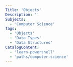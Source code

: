 ```yaml
---
Title: 'Objects'
Description: ''
Subjects:
  - 'Computer Science'
Tags:
  - 'Objects'
  - 'Data Types'
  - 'Data Structures'
CatalogContent:
  - 'learn-powershell'
  - 'paths/computer-science'
---
```

